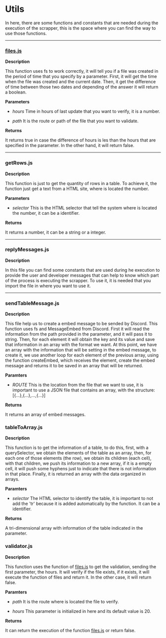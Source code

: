 # Utils

In here, there are some functions and constants that are needed during the execution of the scrapper, this is the space where you can find the way to use those functions.

---

### [files.js](#files.js)

**Description**

This function uses fs to work correctly, it will tell you if a file was created in the period of time that you specify by a parameter.
First, it will get the time when the file was created and the current date. Then, it get the difference of time between those two dates and depending of the answer it will return a boolean.

**Parameters**

- _hours_
  Time in hours of last update that you want to verify, it is a number.

- _path_
  It is the route or path of the file that you want to validate.

**Returns**

It returns true in case the difference of hours is les than the hours that are specified in the parameter. In the other hand, it will return false.

---

### getRows.js

**Description**

This function is just to get the quantity of rows in a table.
To achieve it, the function just get a text from a HTML site, where is located the number.

**Parameters**

- _selector_
  This is the HTML selector that tell the system where is located the number, it can be a identifier.

**Returns**

It returns a number, it can be a string or a integer.

---

### replyMessages.js

**Description**

In this file you can find some constants that are used during he execution to provide the user and developer messages that can help to know which part of the process is executing the scrapper.
To use it, it is needed that you import the file in where you want to use it.

---

### sendTableMessage.js

**Description**

This file help us to create a embed message to be sended by Discord. This function uses fs and MessageEmbed from Discord.
First it will read the information from the path provided in the parameter, and it will pass it to string.
Then, for each element it will obtain the key and its value and save that information in an array with the format we want.
At this point, we have an array with the information that will be setting in the embed message, to create it, we use another loop for each element of the previous array, using the function createEmbed, which receives the element, create the embed message and returns it to be saved in an array that will be returned.

**Paramters**

- _ROUTE_
  This is the location from the file that we want to use, it is important to use a JSON file that contains an array, with the structure: [{...},{...},...,{...}]

**Returns**

It returns an array of embed messages.

### tableToArray.js

**Description**

This function is to get the information of a table, to do this, first, with a querySelector, we obtain the elements of the table as an array, then, for each one of those elements (the row), we obtain its children (each cell), with that children, we push its information to a new array, if it is a empty cell, it will push some hyphens just to indicate that there is not information in that place.
Finally, it is returned an array with the data organized in arrays.

**Paramters**

- _selector_
  The HTML selector to identify the table, it is important to not add the 'tr' because it is added automatically by the function. It can be a identifier.

**Returns**

A tri-dimensional array with information of the table indicated in the parameter.

### validator.js

**Description**

This function uses the function of [files.js](#files.js) to get the validation, sending the first parameter, the hours.
It will verify if the file exists, if it exists, it will execute the function of files and return it. In the other case, it will return false.

**Paramters**

- _path_
  It is the route where is located the file to verify.

- _hours_
  This parameter is initialized in here and its default value is 20.

**Returns**

It can return the execution of the function [files.js](#files.js) or return false.
